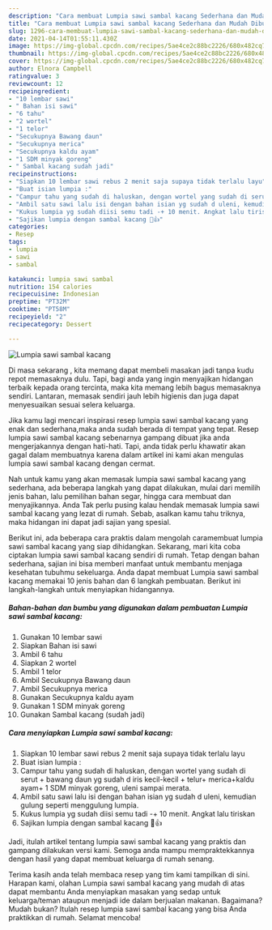 ```yaml
---
description: "Cara membuat Lumpia sawi sambal kacang Sederhana dan Mudah Dibuat"
title: "Cara membuat Lumpia sawi sambal kacang Sederhana dan Mudah Dibuat"
slug: 1296-cara-membuat-lumpia-sawi-sambal-kacang-sederhana-dan-mudah-dibuat
date: 2021-04-14T01:55:11.430Z
image: https://img-global.cpcdn.com/recipes/5ae4ce2c88bc2226/680x482cq70/lumpia-sawi-sambal-kacang-foto-resep-utama.jpg
thumbnail: https://img-global.cpcdn.com/recipes/5ae4ce2c88bc2226/680x482cq70/lumpia-sawi-sambal-kacang-foto-resep-utama.jpg
cover: https://img-global.cpcdn.com/recipes/5ae4ce2c88bc2226/680x482cq70/lumpia-sawi-sambal-kacang-foto-resep-utama.jpg
author: Elnora Campbell
ratingvalue: 3
reviewcount: 12
recipeingredient:
- "10 lembar sawi"
- " Bahan isi sawi"
- "6 tahu"
- "2 wortel"
- "1 telor"
- "Secukupnya Bawang daun"
- "Secukupnya merica"
- "Secukupnya kaldu ayam"
- "1 SDM minyak goreng"
- " Sambal kacang sudah jadi"
recipeinstructions:
- "Siapkan 10 lembar sawi rebus 2 menit saja supaya tidak terlalu layu"
- "Buat isian lumpia :"
- "Campur tahu yang sudah di haluskan, dengan wortel yang sudah di serut + bawang daun yg sudah d iris kecil-kecil + telur+ merica+kaldu ayam+ 1 SDM minyak goreng, uleni sampai merata."
- "Ambil satu sawi lalu isi dengan bahan isian yg sudah d uleni, kemudian gulung seperti menggulung lumpia."
- "Kukus lumpia yg sudah diisi semu tadi -+ 10 menit. Angkat lalu tiriskan"
- "Sajikan lumpia dengan sambal kacang 🤗👍"
categories:
- Resep
tags:
- lumpia
- sawi
- sambal

katakunci: lumpia sawi sambal 
nutrition: 154 calories
recipecuisine: Indonesian
preptime: "PT32M"
cooktime: "PT58M"
recipeyield: "2"
recipecategory: Dessert

---
```



![Lumpia sawi sambal kacang](https://img-global.cpcdn.com/recipes/5ae4ce2c88bc2226/680x482cq70/lumpia-sawi-sambal-kacang-foto-resep-utama.jpg)

Di masa  sekarang , kita memang dapat membeli masakan jadi tanpa kudu repot memasaknya dulu. Tapi, bagi anda yang ingin menyajikan hidangan terbaik kepada orang tercinta, maka kita memang lebih bagus memasaknya sendiri. Lantaran, memasak sendiri jauh lebih higienis dan juga dapat menyesuaikan sesuai selera keluarga.

Jika kamu lagi mencari inspirasi resep lumpia sawi sambal kacang yang enak dan sederhana,maka anda sudah berada di tempat yang tepat. Resep lumpia sawi sambal kacang  sebenarnya gampang dibuat jika anda mengerjakannya dengan hati-hati. Tapi, anda tidak perlu khawatir akan gagal dalam membuatnya 
karena dalam artikel ini kami akan mengulas lumpia sawi sambal kacang dengan cermat.  



Nah untuk kamu yang akan memasak lumpia sawi sambal kacang yang sederhana, ada beberapa langkah yang dapat dilakukan, mulai dari memilih jenis bahan, lalu pemilihan bahan segar, hingga cara membuat dan menyajikannya. Anda Tak perlu pusing kalau hendak memasak lumpia sawi sambal kacang yang lezat di rumah. Sebab, asalkan kamu  tahu triknya, maka hidangan ini dapat jadi sajian yang spesial.

Berikut ini, ada beberapa cara praktis  dalam mengolah caramembuat lumpia sawi sambal kacang yang siap dihidangkan. Sekarang, mari kita coba ciptakan lumpia sawi sambal kacang sendiri di rumah. Tetap dengan bahan sederhana, sajian ini bisa memberi manfaat untuk membantu menjaga kesehatan tubuhmu sekeluarga. Anda dapat membuat Lumpia sawi sambal kacang memakai 10 jenis bahan dan 6 langkah pembuatan. Berikut ini langkah-langkah untuk menyiapkan hidangannya.

<!--inarticleads1-->

##### Bahan-bahan dan bumbu yang digunakan dalam pembuatan Lumpia sawi sambal kacang:

1. Gunakan 10 lembar sawi
1. Siapkan  Bahan isi sawi
1. Ambil 6 tahu
1. Siapkan 2 wortel
1. Ambil 1 telor
1. Ambil Secukupnya Bawang daun
1. Ambil Secukupnya merica
1. Gunakan Secukupnya kaldu ayam
1. Gunakan 1 SDM minyak goreng
1. Gunakan  Sambal kacang (sudah jadi)




<!--inarticleads2-->

##### Cara menyiapkan Lumpia sawi sambal kacang:

1. Siapkan 10 lembar sawi rebus 2 menit saja supaya tidak terlalu layu
1. Buat isian lumpia :
1. Campur tahu yang sudah di haluskan, dengan wortel yang sudah di serut + bawang daun yg sudah d iris kecil-kecil + telur+ merica+kaldu ayam+ 1 SDM minyak goreng, uleni sampai merata.
1. Ambil satu sawi lalu isi dengan bahan isian yg sudah d uleni, kemudian gulung seperti menggulung lumpia.
1. Kukus lumpia yg sudah diisi semu tadi -+ 10 menit. Angkat lalu tiriskan
1. Sajikan lumpia dengan sambal kacang 🤗👍




Jadi, itulah artikel tentang  lumpia sawi sambal kacang  yang praktis dan gampang dilakukan versi kami. Semoga anda mampu mempraktekkannya dengan hasil yang dapat membuat keluarga di rumah senang. 

Terima kasih anda telah membaca resep yang tim kami tampilkan di sini. Harapan kami, olahan  Lumpia sawi sambal kacang yang mudah di atas dapat membantu Anda menyiapkan masakan yang sedap untuk keluarga/teman ataupun menjadi ide dalam berjualan makanan. Bagaimana? Mudah bukan? Itulah resep lumpia sawi sambal kacang yang bisa Anda praktikkan di rumah. Selamat mencoba!

